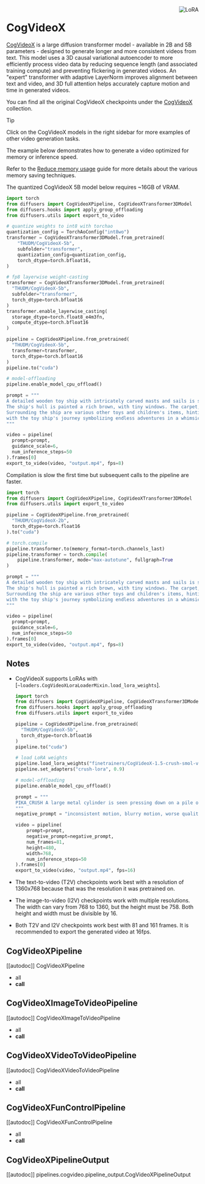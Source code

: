 <!--Copyright 2024 The HuggingFace Team. All rights reserved.
#
# Licensed under the Apache License, Version 2.0 (the "License");
# you may not use this file except in compliance with the License.
# You may obtain a copy of the License at
#
#     http://www.apache.org/licenses/LICENSE-2.0
#
# Unless required by applicable law or agreed to in writing, software
# distributed under the License is distributed on an "AS IS" BASIS,
# WITHOUT WARRANTIES OR CONDITIONS OF ANY KIND, either express or implied.
# See the License for the specific language governing permissions and
# limitations under the License.
-->

<div style="float: right;">
  <div class="flex flex-wrap space-x-1">
    <img alt="LoRA" src="https://img.shields.io/badge/LoRA-d8b4fe?style=flat"/>
  </div>
</div>

# CogVideoX

[CogVideoX](https://huggingface.co/papers/2408.06072) is a large diffusion transformer model - available in 2B and 5B parameters - designed to generate longer and more consistent videos from text. This model uses a 3D causal variational autoencoder to more efficiently process video data by reducing sequence length (and associated training compute) and preventing flickering in generated videos. An "expert" transformer with adaptive LayerNorm improves alignment between text and video, and 3D full attention helps accurately capture motion and time in generated videos.

You can find all the original CogVideoX checkpoints under the [CogVideoX](https://huggingface.co/collections/THUDM/cogvideo-66c08e62f1685a3ade464cce) collection.

> [!TIP]
> Click on the CogVideoX models in the right sidebar for more examples of other video generation tasks.

The example below demonstrates how to generate a video optimized for memory or inference speed.

<hfoptions id="usage">
<hfoption id="memory">

Refer to the [Reduce memory usage](../../optimization/memory) guide for more details about the various memory saving techniques.

The quantized CogVideoX 5B model below requires ~16GB of VRAM.

```py
import torch
from diffusers import CogVideoXPipeline, CogVideoXTransformer3DModel
from diffusers.hooks import apply_group_offloading
from diffusers.utils import export_to_video

# quantize weights to int8 with torchao
quantization_config = TorchAoConfig("int8wo")
transformer = CogVideoXTransformer3DModel.from_pretrained(
    "THUDM/CogVideoX-5b",
    subfolder="transformer",
    quantization_config=quantization_config,
    torch_dtype=torch.bfloat16,
)

# fp8 layerwise weight-casting
transformer = CogVideoXTransformer3DModel.from_pretrained(
  "THUDM/CogVideoX-5b",
  subfolder="transformer",
  torch_dtype=torch.bfloat16
)
transformer.enable_layerwise_casting(
  storage_dtype=torch.float8_e4m3fn,
  compute_dtype=torch.bfloat16
)

pipeline = CogVideoXPipeline.from_pretrained(
  "THUDM/CogVideoX-5b",
  transformer=transformer,
  torch_dtype=torch.bfloat16
)
pipeline.to("cuda")

# model-offloading
pipeline.enable_model_cpu_offload()

prompt = """
A detailed wooden toy ship with intricately carved masts and sails is seen gliding smoothly over a plush, blue carpet that mimics the waves of the sea. 
The ship's hull is painted a rich brown, with tiny windows. The carpet, soft and textured, provides a perfect backdrop, resembling an oceanic expanse. 
Surrounding the ship are various other toys and children's items, hinting at a playful environment. The scene captures the innocence and imagination of childhood, 
with the toy ship's journey symbolizing endless adventures in a whimsical, indoor setting.
"""

video = pipeline(
  prompt=prompt,
  guidance_scale=6,
  num_inference_steps=50
).frames[0]
export_to_video(video, "output.mp4", fps=8)
```

</hfoption>
<hfoption id="inference speed">

Compilation is slow the first time but subsequent calls to the pipeline are faster.

```py
import torch
from diffusers import CogVideoXPipeline, CogVideoXTransformer3DModel
from diffusers.utils import export_to_video

pipeline = CogVideoXPipeline.from_pretrained(
  "THUDM/CogVideoX-2b",
  torch_dtype=torch.float16
).to("cuda")

# torch.compile
pipeline.transformer.to(memory_format=torch.channels_last)
pipeline.transformer = torch.compile(
    pipeline.transformer, mode="max-autotune", fullgraph=True
)

prompt = """
A detailed wooden toy ship with intricately carved masts and sails is seen gliding smoothly over a plush, blue carpet that mimics the waves of the sea. 
The ship's hull is painted a rich brown, with tiny windows. The carpet, soft and textured, provides a perfect backdrop, resembling an oceanic expanse. 
Surrounding the ship are various other toys and children's items, hinting at a playful environment. The scene captures the innocence and imagination of childhood, 
with the toy ship's journey symbolizing endless adventures in a whimsical, indoor setting.
"""

video = pipeline(
  prompt=prompt,
  guidance_scale=6,
  num_inference_steps=50
).frames[0]
export_to_video(video, "output.mp4", fps=8)
```

</hfoption>
</hfoptions>

## Notes

- CogVideoX supports LoRAs with [`~loaders.CogVideoXLoraLoaderMixin.load_lora_weights`].

  ```py
  import torch
  from diffusers import CogVideoXPipeline, CogVideoXTransformer3DModel
  from diffusers.hooks import apply_group_offloading
  from diffusers.utils import export_to_video

  pipeline = CogVideoXPipeline.from_pretrained(
    "THUDM/CogVideoX-5b",
    torch_dtype=torch.bfloat16
  )
  pipeline.to("cuda")

  # load LoRA weights
  pipeline.load_lora_weights("finetrainers/CogVideoX-1.5-crush-smol-v0", adapter_name="crush-lora")
  pipeline.set_adapters("crush-lora", 0.9)

  # model-offloading
  pipeline.enable_model_cpu_offload()

  prompt = """
  PIKA_CRUSH A large metal cylinder is seen pressing down on a pile of Oreo cookies, flattening them as if they were under a hydraulic press.
  """
  negative_prompt = "inconsistent motion, blurry motion, worse quality, degenerate outputs, deformed outputs"

  video = pipeline(
      prompt=prompt, 
      negative_prompt=negative_prompt, 
      num_frames=81, 
      height=480,
      width=768,
      num_inference_steps=50
  ).frames[0]
  export_to_video(video, "output.mp4", fps=16)
  ```

- The text-to-video (T2V) checkpoints work best with a resolution of 1360x768 because that was the resolution it was pretrained on.

- The image-to-video (I2V) checkpoints work with multiple resolutions. The width can vary from 768 to 1360, but the height must be 758. Both height and width must be divisible by 16.

- Both T2V and I2V checkpoints work best with 81 and 161 frames. It is recommended to export the generated video at 16fps.
 
## CogVideoXPipeline

[[autodoc]] CogVideoXPipeline
  - all
  - __call__

## CogVideoXImageToVideoPipeline

[[autodoc]] CogVideoXImageToVideoPipeline
  - all
  - __call__

## CogVideoXVideoToVideoPipeline

[[autodoc]] CogVideoXVideoToVideoPipeline
  - all
  - __call__

## CogVideoXFunControlPipeline

[[autodoc]] CogVideoXFunControlPipeline
  - all
  - __call__

## CogVideoXPipelineOutput

[[autodoc]] pipelines.cogvideo.pipeline_output.CogVideoXPipelineOutput
